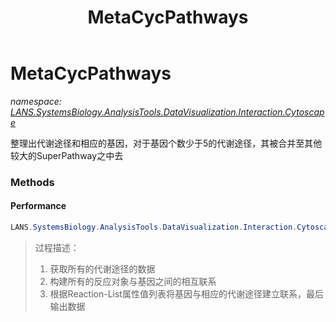 ﻿---
title: MetaCycPathways
---

# MetaCycPathways
_namespace: [LANS.SystemsBiology.AnalysisTools.DataVisualization.Interaction.Cytoscape](N-LANS.SystemsBiology.AnalysisTools.DataVisualization.Interaction.Cytoscape.html)_

整理出代谢途径和相应的基因，对于基因个数少于5的代谢途径，其被合并至其他较大的SuperPathway之中去



### Methods

#### Performance
```csharp
LANS.SystemsBiology.AnalysisTools.DataVisualization.Interaction.Cytoscape.MetaCycPathways.Performance
```

> 
>  过程描述：
>  1. 获取所有的代谢途径的数据
>  2. 构建所有的反应对象与基因之间的相互联系
>  3. 根据Reaction-List属性值列表将基因与相应的代谢途径建立联系，最后输出数据
>  


